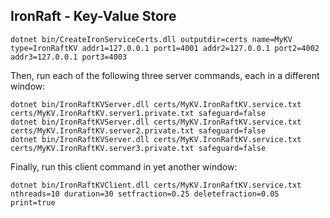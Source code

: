 ## IronRaft - Key-Value Store

```
dotnet bin/CreateIronServiceCerts.dll outputdir=certs name=MyKV type=IronRaftKV addr1=127.0.0.1 port1=4001 addr2=127.0.0.1 port2=4002 addr3=127.0.0.1 port3=4003
```

Then, run each of the following three server commands, each in a different window:
```
dotnet bin/IronRaftKVServer.dll certs/MyKV.IronRaftKV.service.txt certs/MyKV.IronRaftKV.server1.private.txt safeguard=false
dotnet bin/IronRaftKVServer.dll certs/MyKV.IronRaftKV.service.txt certs/MyKV.IronRaftKV.server2.private.txt safeguard=false
dotnet bin/IronRaftKVServer.dll certs/MyKV.IronRaftKV.service.txt certs/MyKV.IronRaftKV.server3.private.txt safeguard=false
```

Finally, run this client command in yet another window:
```
dotnet bin/IronRaftKVClient.dll certs/MyKV.IronRaftKV.service.txt nthreads=10 duration=30 setfraction=0.25 deletefraction=0.05 print=true
```
